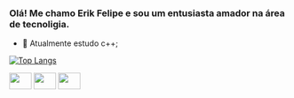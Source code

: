 ### Olá! Me chamo Erik Felipe e sou um entusiasta amador na área de tecnoligia.

- 🦠 Atualmente estudo c++;

[![Top Langs](https://github-readme-stats.vercel.app/api/top-langs/?username=Erkkgot&hide_progress=true)](https://github.com/anuraghazra/github-readme-stats)


<img height="30" width="40" src="https://cdn.jsdelivr.net/gh/devicons/devicon/icons/cplusplus/cplusplus-original.svg" />
<img height="30" width="40" src="https://cdn.jsdelivr.net/gh/devicons/devicon/icons/lua/lua-original.svg" />
<img height="30" width="40" src="https://cdn.jsdelivr.net/gh/devicons/devicon/icons/java/java-original.svg" />
          
